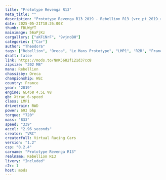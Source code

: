 ```yaml
---
title: "Prototype Revenga R13"
meta_title: ""
description: "Prototype Revenga R13 2019 - Rebellion R13 (vrc_pt_2019_revenga_r13) by VRC"
date: 2025-05-21T18:26:00Z
thumb: FBLWgYT
mainimage: 56aPjKz
cargallery: ["aKFiNrF", "9vjnoBH"]
categories: ["Car"]
author: "Theodora"
tags: ["Rebellion", "Oreca", "Le Mans Prototype", "LMP1", "R2R", "France", "2019", "VRC"]
draft: false
link: https://mods.to/NnK5682f121d37cc8
zipsize: "202 MB"
manu: Rebellion
chassisby: Oreca
championship: WEC
country: France
year: "2019"
engine: GL458 4.5L V8
gb: Xtrac 6-speed
class: LMP1
drivetrain: RWD
power: 693 bhp 
torque: "720"
mass: "833"
speed: "339"
accel: "2.96 seconds"
creator: "VRC"
creatorfull: Virtual Racing Cars
version: "1.2"
csp: "0.2.4"
carname: "Prototype Revenga R13"
realname: Rebellion R13
livery: "Included"
r2r: 1
host: mods
---
```

